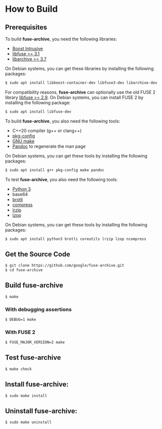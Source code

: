 # How to Build

## Prerequisites

To build **fuse-archive**, you need the following libraries:

*   [Boost Intrusive](https://www.boost.org)
*   [libfuse >= 3.1](https://github.com/libfuse/libfuse)
*   [libarchive >= 3.7](https://libarchive.org)

On Debian systems, you can get these libraries by installing the following
packages:

```sh
$ sudo apt install libboost-container-dev libfuse3-dev libarchive-dev
```

For compatibility reasons, **fuse-archive** can optionally use the old FUSE 2
library [libfuse >= 2.9](https://github.com/libfuse/libfuse). On Debian systems,
you can install FUSE 2 by installing the following package:

```sh
$ sudo apt install libfuse-dev
```

To build **fuse-archive**, you also need the following tools:

*   C++20 compiler (g++ or clang++)
*   [pkg-config](https://www.freedesktop.org/wiki/Software/pkg-config/)
*   [GNU make](https://www.gnu.org/software/make/)
*   [Pandoc](https://pandoc.org) to regenerate the man page

On Debian systems, you can get these tools by installing the following packages:

```sh
$ sudo apt install g++ pkg-config make pandoc
```

To test **fuse-archive**, you also need the following tools:

*   [Python 3](https://www.python.org)
*   base64
*   [brotli](https://github.com/google/brotli)
*   [compress](https://en.wikipedia.org/wiki/Compress_(software))
*   [lrzip](https://github.com/ckolivas/lrzip)
*   [lzop](https://www.lzop.org/)

On Debian systems, you can get these tools by installing the following packages:

```sh
$ sudo apt install python3 brotli coreutils lrzip lzop ncompress
```

## Get the Source Code

```sh
$ git clone https://github.com/google/fuse-archive.git
$ cd fuse-archive
```

## Build **fuse-archive**

```sh
$ make
```

### With debugging assertions

```sh
$ DEBUG=1 make
```

### With FUSE 2

```sh
$ FUSE_MAJOR_VERSION=2 make
```

## Test **fuse-archive**

```sh
$ make check
```

## Install **fuse-archive**:

```sh
$ sudo make install
```

## Uninstall **fuse-archive**:

```sh
$ sudo make uninstall
```

